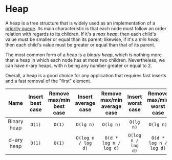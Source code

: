 # Heap

A heap is a tree structure that is widely used as an implementation of a
[priority queue](https://en.wikipedia.org/wiki/Priority_queue). Its main
characteristic is that each node must follow an order relation with regards to
its children. If it's a _max heap_, then each child's value must be smaller or
equal than its parent; likewise, if it's a _min heap_, then each child's value
must be greater or equal than that of its parent.

The most common form of a heap is a _binary heap_, which is nothing more than a
heap in which each node has at most two children. Nevertheless, we can have
n-ary heaps, with n being any number greater or equal to 2.

Overall, a heap is a good choice for any application that requires fast inserts
and a fast removal of the "first" element.

|    Name     | Insert best case | Remove max/min best case | Insert average case | Remove max/min average case | Insert worst case  | Remove max/min worst case | Obs |
| :---------: | :--------------: | :----------------------: | :-----------------: | :-------------------------: | :----------------: | :-----------------------: | :-: |
| Binary heap |      `O(1)`      |          `O(1)`          |      `O(lg n)`      |          `O(lg n)`          |     `O(lg n)`      |         `O(lg n)`         |  -  |
| d-ary heap  |      `O(1)`      |          `O(1)`          | `O(log n / log d)`  |   `O(d * log n / log d)`    | `O(log n / log d)` |  `O(d * log n / log d)`   |  -  |
